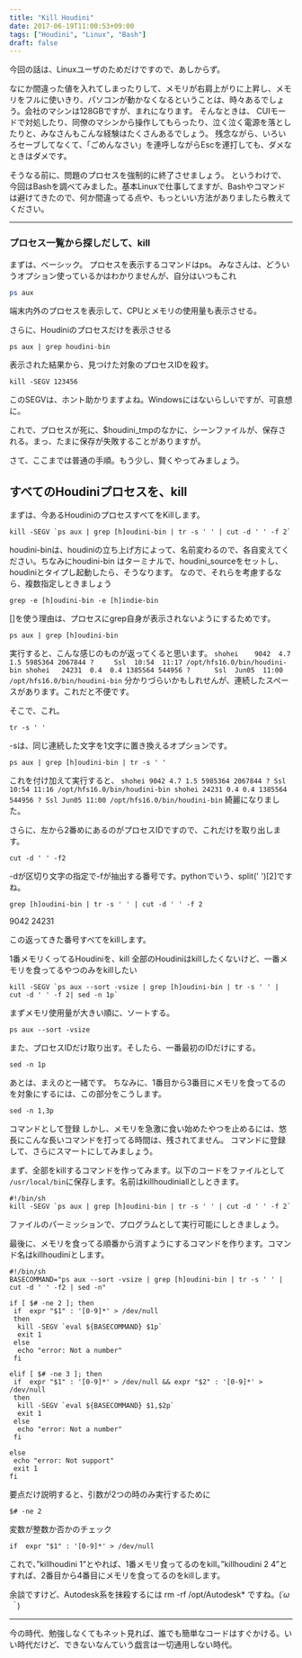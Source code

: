 ```yaml
---
title: "Kill Houdini"
date: 2017-06-19T11:00:53+09:00
tags: ["Houdini", "Linux", "Bash"]
draft: false
---
```



今回の話は、Linuxユーザのためだけですので、あしからず。

なにか間違った値を入れてしまったりして、メモリが右肩上がりに上昇し、メモリをフルに使いきり、パソコンが動かなくなるということは、時々あるでしょう。会社のマシンは128GBですが、まれになります。
そんなときは、 CUIモードで対処したり、同僚のマシンから操作してもらったり、泣く泣く電源を落としたりと、みなさんもこんな経験はたくさんあるでしょう。
残念ながら、いろいろセーブしてなくて、「ごめんなさい」を連呼しながらEscを連打しても、ダメなときはダメです。

そうなる前に、問題のプロセスを強制的に終了させましょう。
というわけで、今回はBashを調べてみました。基本Linuxで仕事してますが、Bashやコマンドは避けてきたので、何か間違ってる点や、もっといい方法がありましたら教えてください。

---

### プロセス一覧から探しだして、kill

まずは、ベーシック。
プロセスを表示するコマンドはps。
みなさんは、どういうオプション使っているかはわかりませんが、自分はいつもこれ

``` sh
ps aux
```

端末内外のプロセスを表示して、CPUとメモリの使用量も表示させる。

さらに、Houdiniのプロセスだけを表示させる

```Shell
ps aux | grep houdini-bin
```


表示された結果から、見つけた対象のプロセスIDを殺す。

```Shell
kill -SEGV 123456 
```


このSEGVは、ホント助かりますよね。Windowsにはないらしいですが、可哀想に。

これで、プロセスが死に、$houdini_tmpのなかに、シーンファイルが、保存される。まっ、たまに保存が失敗することがありますが。


さて、ここまでは普通の手順。もう少し、賢くやってみましょう。


## すべてのHoudiniプロセスを、kill

まずは、今あるHoudiniのプロセスすべてをKillします。

```Shell
kill -SEGV `ps aux | grep [h]oudini-bin | tr -s ' ' | cut -d ' ' -f 2`
```


houdini-binは、houdiniの立ち上げ方によって、名前変わるので、各自変えてください。ちなみにhoudini-bin はターミナルで、houdini_sourceをセットし、houdiniとタイプし起動したら、そうなります。
なので、それらを考慮するなら、複数指定しときましょう

```Shell
grep -e [h]oudini-bin -e [h]indie-bin
```
 []を使う理由は、プロセスにgrep自身が表示されないようにするためです。

```Shell
ps aux | grep [h]oudini-bin 
```

実行すると、こんな感じのものが返ってくると思います。
`shohei    9042  4.7  1.5 5985364 2067844 ?     Ssl  10:54  11:17 /opt/hfs16.0/bin/houdini-bin
shohei   24231  0.4  0.4 1385564 544956 ?      Ssl  Jun05  11:00 /opt/hfs16.0/bin/houdini-bin`
分かりづらいかもしれせんが、連続したスペースがあります。これだと不便です。

そこで、これ。
```Shell
tr -s ' '
```
 -sは、同じ連続した文字を1文字に置き換えるオプションです。

```Shell
ps aux | grep [h]oudini-bin | tr -s ' '
```

これを付け加えて実行すると、
`shohei 9042 4.7 1.5 5985364 2067844 ? Ssl 10:54 11:16 /opt/hfs16.0/bin/houdini-bin
shohei 24231 0.4 0.4 1385564 544956 ? Ssl Jun05 11:00 /opt/hfs16.0/bin/houdini-bin`
綺麗になりました。

さらに、左から2番めにあるのがプロセスIDですので、これだけを取り出します。

```Shell
cut -d ' ' -f2
```

-dが区切り文字の指定で-fが抽出する番号です。pythonでいう、split(' ')[2]ですね。

```Shell
grep [h]oudini-bin | tr -s ' ' | cut -d ' ' -f 2
```
9042
24231

この返ってきた番号すべてをkillします。



1番メモリくってるHoudiniを、kill
全部のHoudiniはkillしたくないけど、一番メモリを食ってるやつのみをkillしたい

```Shell
kill -SEGV `ps aux --sort -vsize | grep [h]oudini-bin | tr -s ' ' | cut -d ' ' -f 2| sed -n 1p`
```

まずメモリ使用量が大きい順に、ソートする。
```Shell
ps aux --sort -vsize
```


また、プロセスIDだけ取り出す。そしたら、一番最初のIDだけにする。
```Shell
sed -n 1p
```
あとは、まえのと一緒です。
ちなみに、1番目から3番目にメモリを食ってるのを対象にするには、この部分をこうします。
```Shell
sed -n 1,3p
```


コマンドとして登録
しかし、メモリを急激に食い始めたやつを止めるには、悠長にこんな長いコマンドを打ってる時間は、残されてません。
コマンドに登録して、さらにスマートにしてみましょう。

まず、全部をkillするコマンドを作ってみます。以下のコードをファイルとして
`/usr/local/bin`に保存します。名前はkillhoudiniallとしときます。

```Shell
#!/bin/sh
kill -SEGV `ps aux | grep [h]oudini-bin | tr -s ' ' | cut -d ' ' -f 2`
```

ファイルのパーミッションで、プログラムとして実行可能にしときましょう。


最後に、メモリを食ってる順番から消すようにするコマンドを作ります。コマンド名はkillhoudiniとします。
```Shell
#!/bin/sh
BASECOMMAND="ps aux --sort -vsize | grep [h]oudini-bin | tr -s ' ' | cut -d ' ' -f2 | sed -n"

if [ $# -ne 2 ]; then
 if  expr "$1" : '[0-9]*' > /dev/null
 then 
  kill -SEGV `eval ${BASECOMMAND} $1p`
  exit 1
 else
  echo "error: Not a number"
 fi

elif [ $# -ne 3 ]; then
 if  expr "$1" : '[0-9]*' > /dev/null && expr "$2" : '[0-9]*' > /dev/null
 then 
  kill -SEGV `eval ${BASECOMMAND} $1,$2p`
  exit 1
 else
  echo "error: Not a number"
 fi

else
 echo "error: Not support"
 exit 1
fi 
```

要点だけ説明すると、引数が2つの時のみ実行するために
```Shell
$# -ne 2
```
変数が整数か否かのチェック
```Shell
if  expr "$1" : '[0-9]*' > /dev/null
```

これで、”killhoudini 1”とやれば、1番メモリ食ってるのをkill。”killhoudini 2 4”とすれば、2番目から4番目にメモリを食ってるのをkillします。



余談ですけど、Autodesk系を抹殺するには
rm -rf /opt/Autodesk*
ですね。(*´ω｀*)


---
今の時代、勉強しなくてもネット見れば、誰でも簡単なコードはすぐかける。いい時代だけど、できないなんていう戯言は一切通用しない時代。